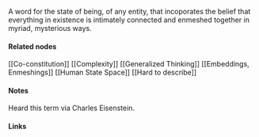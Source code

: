 ---
---

A word for the state of being, of any entity, that incoporates the belief that everything in existence is intimately connected and enmeshed together in myriad, mysterious ways. 



#### Related nodes

[[Co-constitution]]
[[Complexity]]
[[Generalized Thinking]]
[[Embeddings, Enmeshings]]
[[Human State Space]]
[[Hard to describe]]


#### Notes

Heard this term via Charles Eisenstein. 


#### Links